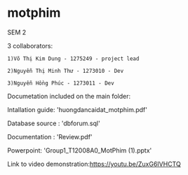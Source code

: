 # motphim
 SEM 2
 
 3 collaborators:
 
    1)Võ Thị Kim Dung - 1275249 - project lead

    2)Nguyễn Thị Minh Thư - 1273010 - Dev

    3)Nguyễn Hồng Phúc - 1273011 - Dev

Documetation included on the main folder:

Intallation guide: 'huongdancaidat_motphim.pdf'

Database source : 'dbforum.sql'

Documentation : 'Review.pdf'

Powerpoint: 'Group1_T12008A0_MotPhim (1).pptx'

Link to video demonstration:https://youtu.be/ZuxG6IVHCTQ
